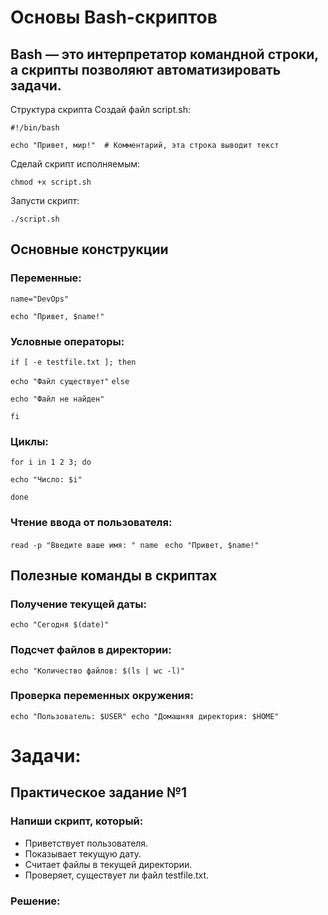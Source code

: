 
# Основы Bash-скриптов

## Bash — это интерпретатор командной строки, а скрипты позволяют автоматизировать задачи.
Структура скрипта
Создай файл script.sh:

`#!/bin/bash`

`echo "Привет, мир!"  # Комментарий, эта строка выводит текст`

Сделай скрипт исполняемым:

`chmod +x script.sh`

Запусти скрипт:

`./script.sh`

## Основные конструкции

### Переменные:

`name="DevOps"`

`echo "Привет, $name!"`

### Условные операторы:

`if [ -e testfile.txt ]; then`
  
  `echo "Файл существует"`
`else`
  
  `echo "Файл не найден"`

`fi`

### Циклы:

`for i in 1 2 3; do`
  
  `echo "Число: $i"`

`done`

### Чтение ввода от пользователя:

`read -p "Введите ваше имя: " name`
`
echo "Привет, $name!"`

## Полезные команды в скриптах

### Получение текущей даты:

`echo "Сегодня $(date)"`

### Подсчет файлов в директории:

`echo "Количество файлов: $(ls | wc -l)"`

### Проверка переменных окружения:

`echo "Пользователь: $USER"
echo "Домашняя директория: $HOME"`


# Задачи:
## Практическое задание №1
### Напиши скрипт, который:

- Приветствует пользователя.
- Показывает текущую дату.
- Считает файлы в текущей директории.
- Проверяет, существует ли файл testfile.txt.

### Решение:
